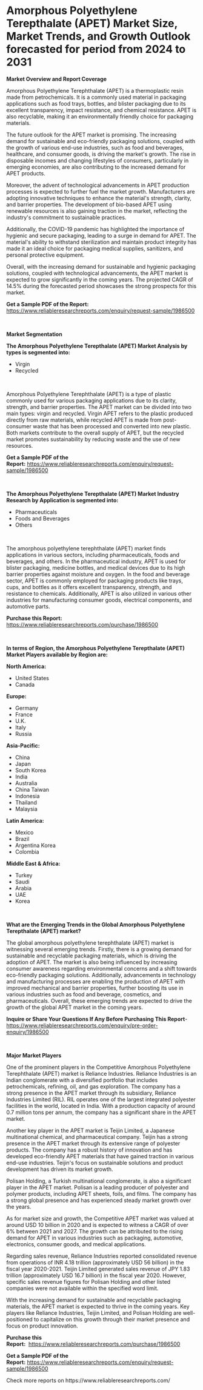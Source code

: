 <p><h1>Amorphous Polyethylene Terepthalate (APET) Market Size, Market Trends, and Growth Outlook forecasted for period from 2024 to 2031</h1></p><p><strong>Market Overview and Report Coverage</strong></p>
<p><p>Amorphous Polyethylene Terephthalate (APET) is a thermoplastic resin made from petrochemicals. It is a commonly used material in packaging applications such as food trays, bottles, and blister packaging due to its excellent transparency, impact resistance, and chemical resistance. APET is also recyclable, making it an environmentally friendly choice for packaging materials.</p><p>The future outlook for the APET market is promising. The increasing demand for sustainable and eco-friendly packaging solutions, coupled with the growth of various end-use industries, such as food and beverages, healthcare, and consumer goods, is driving the market's growth. The rise in disposable incomes and changing lifestyles of consumers, particularly in emerging economies, are also contributing to the increased demand for APET products.</p><p>Moreover, the advent of technological advancements in APET production processes is expected to further fuel the market growth. Manufacturers are adopting innovative techniques to enhance the material's strength, clarity, and barrier properties. The development of bio-based APET using renewable resources is also gaining traction in the market, reflecting the industry's commitment to sustainable practices.</p><p>Additionally, the COVID-19 pandemic has highlighted the importance of hygienic and secure packaging, leading to a surge in demand for APET. The material's ability to withstand sterilization and maintain product integrity has made it an ideal choice for packaging medical supplies, sanitizers, and personal protective equipment.</p><p>Overall, with the increasing demand for sustainable and hygienic packaging solutions, coupled with technological advancements, the APET market is expected to grow significantly in the coming years. The projected CAGR of 14.5% during the forecasted period showcases the strong prospects for this market.</p></p>
<p><strong>Get a Sample PDF of the Report:</strong> <a href="https://www.reliableresearchreports.com/enquiry/request-sample/1986500">https://www.reliableresearchreports.com/enquiry/request-sample/1986500</a></p>
<p>&nbsp;</p>
<p><strong>Market Segmentation</strong></p>
<p><strong>The Amorphous Polyethylene Terepthalate (APET) Market Analysis by types is segmented into:</strong></p>
<p><ul><li>Virgin</li><li>Recycled</li></ul></p>
<p>&nbsp;</p>
<p><p>Amorphous Polyethylene Terephthalate (APET) is a type of plastic commonly used for various packaging applications due to its clarity, strength, and barrier properties. The APET market can be divided into two main types: virgin and recycled. Virgin APET refers to the plastic produced directly from raw materials, while recycled APET is made from post-consumer waste that has been processed and converted into new plastic. Both markets contribute to the overall supply of APET, but the recycled market promotes sustainability by reducing waste and the use of new resources.</p></p>
<p><strong>Get a Sample PDF of the Report:</strong>&nbsp;<a href="https://www.reliableresearchreports.com/enquiry/request-sample/1986500">https://www.reliableresearchreports.com/enquiry/request-sample/1986500</a></p>
<p>&nbsp;</p>
<p><strong>The Amorphous Polyethylene Terepthalate (APET) Market Industry Research by Application is segmented into:</strong></p>
<p><ul><li>Pharmaceuticals</li><li>Foods and Beverages</li><li>Others</li></ul></p>
<p>&nbsp;</p>
<p><p>The amorphous polyethylene terephthalate (APET) market finds applications in various sectors, including pharmaceuticals, foods and beverages, and others. In the pharmaceutical industry, APET is used for blister packaging, medicine bottles, and medical devices due to its high barrier properties against moisture and oxygen. In the food and beverage sector, APET is commonly employed for packaging products like trays, cups, and bottles as it offers excellent transparency, strength, and resistance to chemicals. Additionally, APET is also utilized in various other industries for manufacturing consumer goods, electrical components, and automotive parts.</p></p>
<p><strong>Purchase this Report:</strong>&nbsp; <a href="https://www.reliableresearchreports.com/purchase/1986500">https://www.reliableresearchreports.com/purchase/1986500</a></p>
<p>&nbsp;</p>
<p><strong>In terms of Region, the Amorphous Polyethylene Terepthalate (APET) Market Players available by Region are:</strong></p>
<p>
    <p> <strong> North America: </strong>
        <ul>
            <li>United States</li>
            <li>Canada</li>
        </ul>
        </p> 
    <p> <strong> Europe: </strong>
        <ul>
            <li>Germany</li>
            <li>France</li>
            <li>U.K.</li>
            <li>Italy</li>
            <li>Russia</li>
        </ul>
        </p> 
    <p> <strong> Asia-Pacific: </strong>
        <ul>
            <li>China</li>
            <li>Japan</li>
            <li>South Korea</li>
            <li>India</li>
            <li>Australia</li>
            <li>China Taiwan</li>
            <li>Indonesia</li>
            <li>Thailand</li>
            <li>Malaysia</li>
        </ul>
        </p> 
    <p> <strong> Latin America: </strong>
        <ul>
            <li>Mexico</li>
            <li>Brazil</li>
            <li>Argentina Korea</li>
            <li>Colombia</li>
        </ul>
        </p> 
    <p> <strong> Middle East & Africa: </strong>
        <ul>
            <li>Turkey</li>
            <li>Saudi</li>
            <li>Arabia</li>
            <li>UAE</li>
            <li>Korea</li>
        </ul>
    </p>
    </p>
<p>&nbsp;</p>
<p><strong>What are the Emerging Trends in the Global Amorphous Polyethylene Terepthalate (APET) market?</strong></p>
<p><p>The global amorphous polyethylene terephthalate (APET) market is witnessing several emerging trends. Firstly, there is a growing demand for sustainable and recyclable packaging materials, which is driving the adoption of APET. The market is also being influenced by increasing consumer awareness regarding environmental concerns and a shift towards eco-friendly packaging solutions. Additionally, advancements in technology and manufacturing processes are enabling the production of APET with improved mechanical and barrier properties, further boosting its use in various industries such as food and beverage, cosmetics, and pharmaceuticals. Overall, these emerging trends are expected to drive the growth of the global APET market in the coming years.</p></p>
<p><strong>Inquire or Share Your Questions If Any Before Purchasing This Report</strong>- <a href="https://www.reliableresearchreports.com/enquiry/pre-order-enquiry/1986500">https://www.reliableresearchreports.com/enquiry/pre-order-enquiry/1986500</a></p>
<p>&nbsp;</p>
<p><strong>Major Market Players</strong></p>
<p><p>One of the prominent players in the Competitive Amorphous Polyethylene Terephthalate (APET) market is Reliance Industries. Reliance Industries is an Indian conglomerate with a diversified portfolio that includes petrochemicals, refining, oil, and gas exploration. The company has a strong presence in the APET market through its subsidiary, Reliance Industries Limited (RIL). RIL operates one of the largest integrated polyester facilities in the world, located in India. With a production capacity of around 0.7 million tons per annum, the company has a significant share in the APET market.</p><p>Another key player in the APET market is Teijin Limited, a Japanese multinational chemical, and pharmaceutical company. Teijin has a strong presence in the APET market through its extensive range of polyester products. The company has a robust history of innovation and has developed eco-friendly APET materials that have gained traction in various end-use industries. Teijin's focus on sustainable solutions and product development has driven its market growth.</p><p>Polisan Holding, a Turkish multinational conglomerate, is also a significant player in the APET market. Polisan is a leading producer of polyester and polymer products, including APET sheets, foils, and films. The company has a strong global presence and has experienced steady market growth over the years.</p><p>As for market size and growth, the Competitive APET market was valued at around USD 10 billion in 2020 and is expected to witness a CAGR of over 6% between 2021 and 2027. The growth can be attributed to the rising demand for APET in various industries such as packaging, automotive, electronics, consumer goods, and medical applications.</p><p>Regarding sales revenue, Reliance Industries reported consolidated revenue from operations of INR 4.18 trillion (approximately USD 56 billion) in the fiscal year 2020-2021. Teijin Limited generated sales revenue of JPY 1.83 trillion (approximately USD 16.7 billion) in the fiscal year 2020. However, specific sales revenue figures for Polisan Holding and other listed companies were not available within the specified word limit.</p><p>With the increasing demand for sustainable and recyclable packaging materials, the APET market is expected to thrive in the coming years. Key players like Reliance Industries, Teijin Limited, and Polisan Holding are well-positioned to capitalize on this growth through their market presence and focus on product innovation.</p></p>
<p><strong>Purchase this Report:</strong>&nbsp;&nbsp;<a href="https://www.reliableresearchreports.com/purchase/1986500">https://www.reliableresearchreports.com/purchase/1986500</a></p>
<p></p>
<p><strong>Get a Sample PDF of the Report:</strong>&nbsp;<a href="https://www.reliableresearchreports.com/enquiry/request-sample/1986500">https://www.reliableresearchreports.com/enquiry/request-sample/1986500</a></p>
<p>Check more reports on https://www.reliableresearchreports.com/</p>